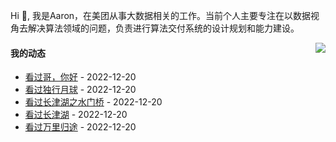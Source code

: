 Hi 👋, 我是Aaron，在美团从事大数据相关的工作。当前个人主要专注在以数据视角去解决算法领域的问题，负责进行算法交付系统的设计规划和能力建设。

<p >

<img align="right" src="https://github-readme-stats.vercel.app/api?username=aaronshan&show_icons=true&icon_color=805AD5&text_color=718096&bg_color=ffffff&hide_title=true" />

<p align="left">
     
#### 我的动态

<!-- douban starts -->
* <a href='http://movie.douban.com/subject/35102469/' target='_blank'>看过哥，你好</a> - 2022-12-20
* <a href='http://movie.douban.com/subject/35183042/' target='_blank'>看过独行月球</a> - 2022-12-20
* <a href='http://movie.douban.com/subject/35613853/' target='_blank'>看过长津湖之水门桥</a> - 2022-12-20
* <a href='http://movie.douban.com/subject/25845392/' target='_blank'>看过长津湖</a> - 2022-12-20
* <a href='http://movie.douban.com/subject/26654184/' target='_blank'>看过万里归途</a> - 2022-12-20
<!-- douban ends -->

<!-- recent_releases starts -->

<!-- recent_releases ends -->
</p>

</p>
